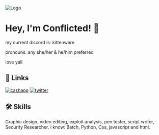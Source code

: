 ![Logo](https://ik.imagekit.io/sbick8z0h/5666032d166b937721c4784e8f48b6a7.jpg?updatedAt=1747492064695)

# Hey, I'm Conflicted! 👋


my current discord is: kittenware

pronouns: any
she/her & he/him preferred

love yall
## 🔗 Links
[![cashapp](https://cdn.discordapp.com/attachments/1346534998131347507/1348688281524637828/Untitled_design.png?ex=67d05f57&is=67cf0dd7&hm=e94cc94c7019819c76414df65c6a9cf25d7f68e054ee8486f1999f45772953df&)](https://cash.app/$yoyoyo1214)
[![twitter](https://img.shields.io/badge/twitter-1DA1F2?style=for-the-badge&logo=twitter&logoColor=white)](https://x.com/im_conflictedd)


## 🛠 Skills
Graphic design, video editing, exploit analysis, pen tester, script writer, Security Researcher.
i know: Batch, Python, Css, javascript and html.
